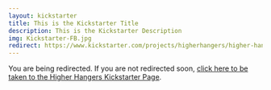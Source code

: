 ```yaml
---
layout: kickstarter
title: This is the Kickstarter Title
description: This is the Kickstarter Description
img: Kickstarter-FB.jpg
redirect: https://www.kickstarter.com/projects/higherhangers/higher-hangers-space-saving-closet-organization-re?utm_source=facebook&utm_medium=cpc&utm_campaign=Kickstarter+V4&utm_content=2016-03-03+4+%2810%216041576173443%21qwaya%210%29&utm_term=KS+Big+Cities+24-55
---
```


You are being redirected. If you are not redirected soon, <a href="{{ page.redirect }}">click here to be taken to the Higher Hangers Kickstarter Page</a>.

